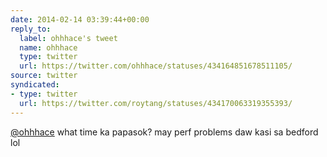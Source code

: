 ```yaml
---
date: 2014-02-14 03:39:44+00:00
reply_to:
  label: ohhhace's tweet
  name: ohhhace
  type: twitter
  url: https://twitter.com/ohhhace/statuses/434164851678511105/
source: twitter
syndicated:
- type: twitter
  url: https://twitter.com/roytang/statuses/434170063319355393/
---
```


[@ohhhace](https://twitter.com/ohhhace/) what time ka papasok? may perf problems daw kasi sa bedford lol